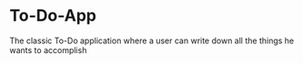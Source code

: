 # To-Do-App
The classic To-Do application where a user can write down all the things he wants to accomplish
